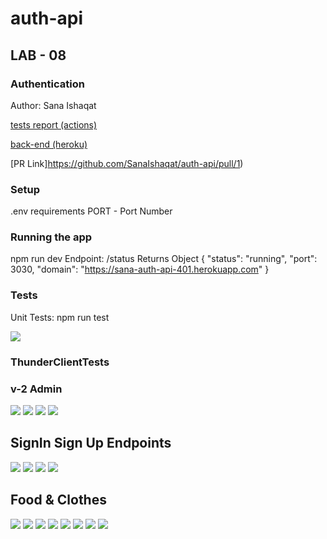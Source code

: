 # auth-api
## LAB - 08
### Authentication 
Author: Sana Ishaqat

[tests report (actions)](https://github.com/SanaIshaqat/auth-api/actions)

[back-end (heroku)](https://sana-auth-api-401.herokuapp.com)

[PR Link]https://github.com/SanaIshaqat/auth-api/pull/1)

### Setup
.env requirements
PORT - Port Number


### Running the app
npm run dev
Endpoint: /status
Returns Object
{
  "status": "running",
  "port": 3030,
  "domain": "https://sana-auth-api-401.herokuapp.com"
}

### Tests
Unit Tests: npm run test

![](img/Lab08AllPassed.PNG)
### ThunderClientTests

### v-2 Admin 
![](img/DeleteBearerAdmin.PNG)
![](img/GetAllWithBearerAdmin.PNG)
![](img/PostBearerAdmin.PNG)
![](img/PutBearerAdmin.PNG)

## SignIn Sign Up Endpoints
![](img/secretLab08.PNG)
![](img/SignInLab08.PNG)
![](img/SignUpLab08.PNG)
![](img/SignUpLab008.PNG)

## Food & Clothes
![](img/UpdateClothes.PNG)
![](img/UpdateFood.PNG)
![](img/UsersLab08.PNG)
![](img/DeleteClothes.PNG)
![](img/DeleteFood.PNG)
![](img/createFood.PNG)
![](img/GetAllClothes.PNG)
![](img/GetAllFood.PNG)